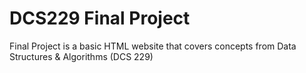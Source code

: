 # DCS229 Final Project

Final Project is a basic HTML website that covers concepts from Data Structures & Algorithms (DCS 229)

